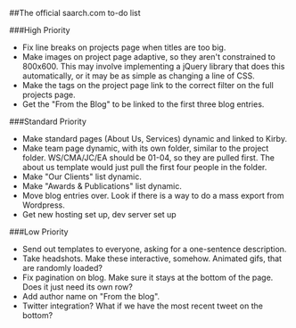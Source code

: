 ##The official saarch.com to-do list

###High Priority
-	Fix line breaks on projects page when titles are too big.
-	Make images on project page adaptive, so they aren't constrained to 800x600. This may involve implementing a jQuery library that does this automatically, or it may be as simple as changing a line of CSS.
-	Make the tags on the project page link to the correct filter on the full projects page.
-	Get the "From the Blog" to be linked to the first three blog entries.

###Standard Priority
-	Make standard pages (About Us, Services) dynamic and linked to Kirby.
-	Make team page dynamic, with its own folder, similar to the project folder. WS/CMA/JC/EA should be 01-04, so they are pulled first. The about us template would just pull the first four people in the folder.
-	Make "Our Clients" list dynamic.
-	Make "Awards & Publications" list dynamic.
-	Move blog entries over. Look if there is a way to do a mass export from Wordpress.
-	Get new hosting set up, dev server set up

###Low Priority
-	Send out templates to everyone, asking for a one-sentence description.
-	Take headshots. Make these interactive, somehow. Animated gifs, that are randomly loaded?
-	Fix pagination on blog. Make sure it stays at the bottom of the page. Does it just need its own row?
-	Add author name on "From the blog".
-	Twitter integration? What if we have the most recent tweet on the bottom?